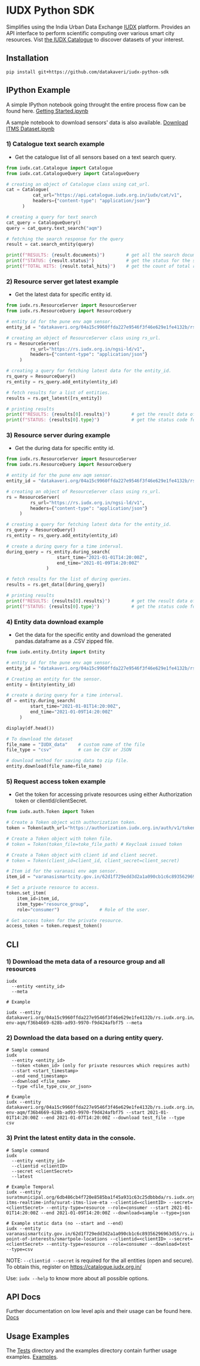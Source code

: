 # IUDX Python SDK


Simplifies using the India Urban Data Exchange [IUDX](https://iudx.org.in) platform. 
Provides an API interface to perform scientific computing over various 
smart city resources. 
Vist [the IUDX Catalogue](https://catalogue.iudx.org.in) to discover datasets of your interest.

## Installation
```console
pip install git+https://github.com/datakaveri/iudx-python-sdk
```

## IPython Example
A simple IPython notebook going throught the entire process flow can be found here.
[Getting Started.ipynb](https://github.com/datakaveri/iudx-python-sdk/blob/master/examples/Getting%20Started.ipynb)

A sample notebook to download sensors' data is also available. [Download ITMS Dataset.ipynb](https://github.com/datakaveri/iudx-python-sdk/blob/master/examples/Download%20ITMS%20Dataset.ipynb)

### 1) Catalogue text search example
* Get the catalogue list of all sensors based on a text search query.

```python
from iudx.cat.Catalogue import Catalogue
from iudx.cat.CatalogueQuery import CatalogueQuery

# creating an object of Catalogue class using cat_url.
cat = Catalogue(
          cat_url="https://api.catalogue.iudx.org.in/iudx/cat/v1",
          headers={"content-type": "application/json"}
      )                                       

# creating a query for text search
cat_query = CatalogueQuery()
query = cat_query.text_search("aqm")

# fetching the search response for the query 
result = cat.search_entity(query)

print(f"RESULTS: {result.documents}")        # get all the search documents as json.
print(f"STATUS: {result.status}")            # get the status for the search response.
print(f"TOTAL HITS: {result.total_hits}")    # get the count of total results fetched. 
```

### 2) Resource server get latest example
* Get the latest data for specific entity id.

```python
from iudx.rs.ResourceServer import ResourceServer
from iudx.rs.ResourceQuery import ResourceQuery

# entity id for the pune env aqm sensor.
entity_id = "datakaveri.org/04a15c9960ffda227e9546f3f46e629e1fe4132b/rs.iudx.org.in/pune-env-aqm/f36b4669-628b-ad93-9970-f9d424afbf75"

# creating an object of ResourceServer class using rs_url.
rs = ResourceServer(
         rs_url="https://rs.iudx.org.in/ngsi-ld/v1",
         headers={"content-type": "application/json"}
     )

# creating a query for fetching latest data for the entity_id.
rs_query = ResourceQuery()
rs_entity = rs_query.add_entity(entity_id)

# fetch results for a list of entities.
results = rs.get_latest([rs_entity])

# printing results
print(f"RESULTS: {results[0].results}")        # get the result data of the resource query.
print(f"STATUS: {results[0].type}")            # get the status code for the response.
```

### 3) Resource server during example
* Get the during data for specific entity id.

```python
from iudx.rs.ResourceServer import ResourceServer
from iudx.rs.ResourceQuery import ResourceQuery

# entity id for the pune env aqm sensor.
entity_id = "datakaveri.org/04a15c9960ffda227e9546f3f46e629e1fe4132b/rs.iudx.org.in/pune-env-aqm/f36b4669-628b-ad93-9970-f9d424afbf75"

# creating an object of ResourceServer class using rs_url.
rs = ResourceServer(
         rs_url="https://rs.iudx.org.in/ngsi-ld/v1",
         headers={"content-type": "application/json"}
     )

# creating a query for fetching latest data for the entity_id.
rs_query = ResourceQuery()
rs_entity = rs_query.add_entity(entity_id)

# create a during query for a time interval.
during_query = rs_entity.during_search(
                   start_time="2021-01-01T14:20:00Z",
                   end_time="2021-01-09T14:20:00Z"
               )

# fetch results for the list of during queries.
results = rs.get_data([during_query])

# printing results
print(f"RESULTS: {results[0].results}")        # get the result data of the resource query.
print(f"STATUS: {results[0].type}")            # get the status code for the response.
```

### 4) Entity data download example
* Get the data for the specific entity and download the generated pandas.dataframe as a .CSV zipped file.

```python
from iudx.entity.Entity import Entity

# entity id for the pune env aqm sensor.
entity_id = "datakaveri.org/04a15c9960ffda227e9546f3f46e629e1fe4132b/rs.iudx.org.in/pune-env-aqm/f36b4669-628b-ad93-9970-f9d424afbf75"

# Creating an entity for the sensor.
entity = Entity(entity_id)

# create a during query for a time interval.
df = entity.during_search(
         start_time="2021-01-01T14:20:00Z",
         end_time="2021-01-09T14:20:00Z"
     )

display(df.head())

# To download the dataset 
file_name = "IUDX_data"    # custom name of the file
file_type = "csv"          # can be CSV or JSON

# download method for saving data to zip file.
entity.download(file_name=file_name)
```

### 5) Request access token example
* Get the token for accessing private resources using either Authorization token or clientId/clientSecret.

```python
from iudx.auth.Token import Token

# Create a Token object with authorization token.
token = Token(auth_url="https://authorization.iudx.org.in/auth/v1/token", authorization_token=auth_token) # Keycloak issued token "Bearer <JWT>"

# Create a Token object with token file.
# token = Token(token_file=toke_file_path) # Keycloak issued token

# Create a Token object with client id and client secret.
# token = Token(client_id=client_id, client_secret=client_secret)

# Item id for the varanasi env aqm sensor.
item_id = "varanasismartcity.gov.in/62d1f729edd3d2a1a090cb1c6c89356296963d55/rs.iudx.org.in/varanasi-env-aqm"

# Set a private resource to access.
token.set_item(
    item_id=item_id,
    item_type="resource_group",
    role="consumer")               # Role of the user.

# Get access token for the private resource.
access_token = token.request_token()
```

## CLI

### 1) Download the meta data of a resource group and all resources
```
iudx 
  --entity <entity_id> 
  --meta

# Example

iudx --entity datakaveri.org/04a15c9960ffda227e9546f3f46e629e1fe4132b/rs.iudx.org.in/pune-env-aqm/f36b4669-628b-ad93-9970-f9d424afbf75 --meta
```

### 2) Download the data based on a during entity query.
```
# Sample command
iudx 
  --entity <entity_id> 
  --token <token_id> (only for private resources which requires auth)
  --start <start_timestamp> 
  --end <end_timestamp> 
  --download <file_name>
  --type <file_type_csv_or_json>

# Example
iudx --entity datakaveri.org/04a15c9960ffda227e9546f3f46e629e1fe4132b/rs.iudx.org.in/pune-env-aqm/f36b4669-628b-ad93-9970-f9d424afbf75 --start 2021-01-01T14:20:00Z --end 2021-01-07T14:20:00Z --download test_file --type csv
```

### 3) Print the latest entity data in the console.
```
# Sample command
iudx 
  --entity <entity_id> 
  --clientid <clientID> 
  --secret <clientSecret> 
  --latest

# Example Temporal
iudx --entity suratmunicipal.org/6db486cb4f720e8585ba1f45a931c63c25dbbbda/rs.iudx.org.in/surat-itms-realtime-info/surat-itms-live-eta --clientid=<clientID> --secret=<clientSecret> --entity-type=resource --role=consumer --start 2021-01-01T14:20:00Z --end 2021-01-09T14:20:00Z --download=sample --type=json

# Example static data (no --start and --end)
iudx --entity varanasismartcity.gov.in/62d1f729edd3d2a1a090cb1c6c89356296963d55/rs.iudx.org.in/varanasi-point-of-interests/smartpole-locations --clientid=<clientID> --secret=<clientSecret> --entity-type=resource --role=consumer --download=test --type=csv

```
NOTE: `--clientid --secret` is required for the all entities (open and secure). To obtain this, register on https://catalogue.iudx.org.in/ <br>

Use: `iudx --help` to know more about all possible options.

## API Docs
Further documentation on low level apis and their usage can be found here. [Docs]()


## Usage Examples
The [Tests](tests/) directory and the examples directory contain further usage examples. [Examples](examples/).
